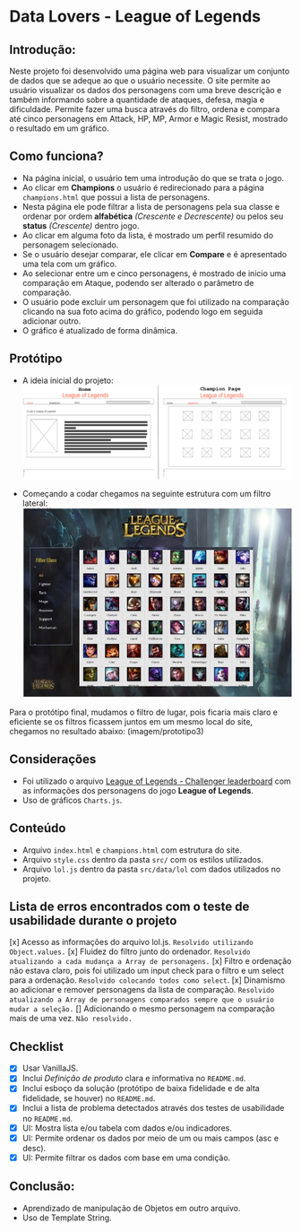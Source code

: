 # Data Lovers - League of Legends


## Introdução:
Neste projeto foi desenvolvido uma página web para visualizar um conjunto de dados que se adeque ao que o usuário necessite.
O site permite ao usuário visualizar os dados dos personagens com uma breve descrição e também informando sobre a quantidade de ataques, defesa, magia e dificuldade.
Permite fazer uma busca através do filtro, ordena e compara até cinco personagens em Attack, HP, MP, Armor e Magic Resist, mostrado o resultado em um gráfico.

## Como funciona?
* Na página inicial, o usuário tem uma introdução do que se trata o jogo.
* Ao clicar em **Champions** o usuário é redirecionado para a página `champions.html` que possui a lista de personagens.
* Nesta página ele pode filtrar a lista de personagens pela sua classe e ordenar por ordem **alfabética** *(Crescente e Decrescente)* ou pelos seu **status** *(Crescente)* dentro jogo.
* Ao clicar em alguma foto da lista, é mostrado um perfil resumido do personagem selecionado.
* Se o usuário desejar comparar, ele clicar em **Compare** e é apresentado uma tela com um gráfico.
* Ao selecionar entre um e cinco personagens, é mostrado de inicio uma comparação em Ataque, podendo ser alterado o parâmetro de comparação.
* O usuário pode excluir um personagem que foi utilizado na comparação clicando na sua foto acima do gráfico, podendo logo em seguida adicionar outro.
* O gráfico é atualizado de forma dinâmica.


## Protótipo
* A ideia inicial do projeto:
![Prototipo](src/prototype/prototipo1-1.png)

* Começando a codar chegamos na seguinte estrutura com um filtro lateral:
![Prototipo2](src/prototype/prototipo2.png)

Para o protótipo final, mudamos o filtro de lugar, pois ficaria mais claro e eficiente se os filtros ficassem juntos em um mesmo local do site, chegamos no resultado abaixo:
(imagem/prototipo3)

## Considerações
* Foi utilizado o arquivo [League of Legends - Challenger leaderboard](src/data/lol/lol.json) com as informações dos personagens do jogo **League of Legends**.
* Uso de gráficos `Charts.js`.

## Conteúdo
* Arquivo `index.html` e `champions.html` com estrutura do site.
* Arquivo `style.css` dentro da pasta `src/` com os estilos utilizados.
* Arquivo `lol.js` dentro da pasta `src/data/lol` com dados utilizados no projeto.

## Lista de erros encontrados com o teste de usabilidade durante o projeto
[x] Acesso as informações do arquivo lol.js. `Resolvido utilizando Object.values.`
[x] Fluidez do filtro junto do ordenador. `Resolvido atualizando a cada mudança a Array de personagens.`
[x] Filtro e ordenação não estava claro, pois foi utilizado um input check para o filtro e um select para a ordenação. `Resolvido colocando todos como select`.
[x] Dinamismo ao adicionar e remover personagens da lista de comparação. `Resolvido atualizando a Array de personagens comparados sempre que o usuário mudar a seleção.`
[] Adicionando o mesmo personagem na comparação mais de uma vez. `Não resolvido.`


## Checklist
* [x] Usar VanillaJS.
* [x] Inclui _Definição de produto_ clara e informativa no `README.md`.
* [x] Inclui esboço da solução (protótipo de baixa fidelidade e de alta fidelidade, se houver) no
  `README.md`.
* [x] Inclui a lista de problema detectados através dos testes de usabilidade
  no `README.md`.
* [x] UI: Mostra lista e/ou tabela com dados e/ou indicadores.
* [x] UI: Permite ordenar os dados por meio de um ou mais campos
  (asc e desc).
* [x] UI: Permite filtrar os dados com base em uma condição.

## Conclusão:
* Aprendizado de manipulação de Objetos em outro arquivo.
* Uso de Template String.
